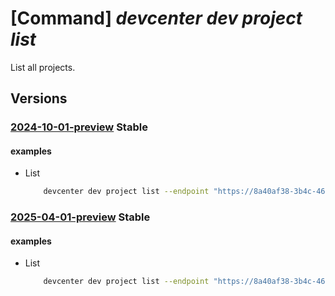 # [Command] _devcenter dev project list_

List all projects.

## Versions

### [2024-10-01-preview](/Resources/data-plane/microsoft.devcenter/L3Byb2plY3Rz/2024-10-01-preview.xml) **Stable**

<!-- data-plane:microsoft.devcenter /projects 2024-10-01-preview -->

#### examples

- List
    ```bash
        devcenter dev project list --endpoint "https://8a40af38-3b4c-4672-a6a4-5e964b1870ed-contosodevcenter.centralus.devcenter.azure.com/"
    ```

### [2025-04-01-preview](/Resources/data-plane/microsoft.devcenter/L3Byb2plY3Rz/2025-04-01-preview.xml) **Stable**

<!-- data-plane:microsoft.devcenter /projects 2025-04-01-preview -->

#### examples

- List
    ```bash
        devcenter dev project list --endpoint "https://8a40af38-3b4c-4672-a6a4-5e964b1870ed-contosodevcenter.centralus.devcenter.azure.com/"
    ```

